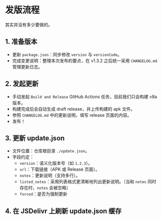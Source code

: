 # 发版流程

其实并没有多少要做的。

## 1. 准备版本

- 更新 `package.json`：同步修改 `version` 与 `versionCode`。
- 完成变更说明：整理本次发布的要点，在 v1.3.2 之后统一采用 `CHANGELOG.md` 管理更新日志。

## 2. 发起更新

- 手动发起 `Build and Release` GitHub Actions 任务，目前我们只会构建 v8a 版本。
- 构建完成后会自动生成 draft release，并上传构建的 apk 文件。
- 参照 `CHANGELOG.md` 中的更新说明，填写 release 页面的内容。
- 发布！

## 3. 更新 update.json

- 文件位置：仓库根目录 `./update.json`。
- 字段约定：
  - `version`：语义化版本号（如 `1.2.3`）。
  - `url`：下载链接（APK 或 Release 页面）。
  - `notes`：更新说明（支持多行）。
  - `listed_notes`：采用列表格式更清晰地列出更新说明。（当和 `notes` 同时存在时，`notes` 会被忽略）
  - `forced`：是否为强制更新

## 4. 在 JSDelivr 上刷新 update.json 缓存
